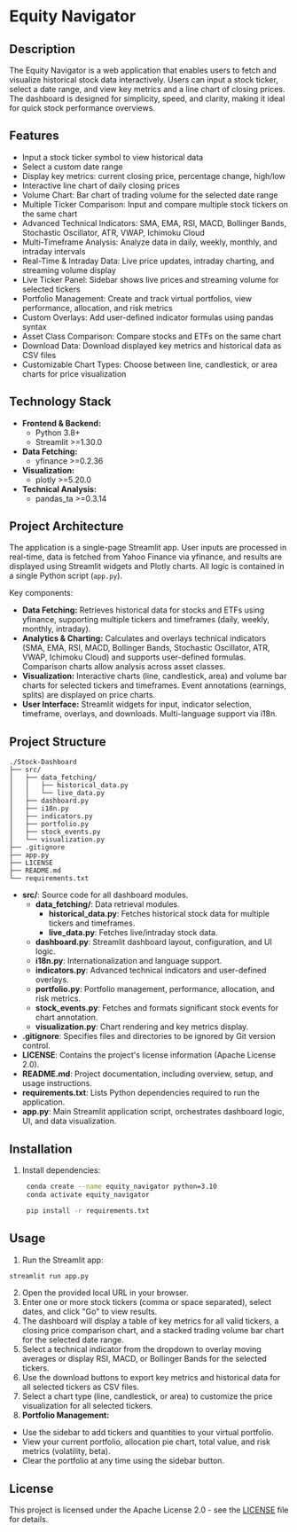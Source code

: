# Equity Navigator

## Description

The Equity Navigator is a web application that enables users to fetch and visualize historical stock data interactively. Users can input a stock ticker, select a date range, and view key metrics and a line chart of closing prices. The dashboard is designed for simplicity, speed, and clarity, making it ideal for quick stock performance overviews.

## Features

- Input a stock ticker symbol to view historical data
- Select a custom date range
- Display key metrics: current closing price, percentage change, high/low
- Interactive line chart of daily closing prices
- Volume Chart: Bar chart of trading volume for the selected date range
- Multiple Ticker Comparison: Input and compare multiple stock tickers on the same chart
- Advanced Technical Indicators: SMA, EMA, RSI, MACD, Bollinger Bands, Stochastic Oscillator, ATR, VWAP, Ichimoku Cloud
- Multi-Timeframe Analysis: Analyze data in daily, weekly, monthly, and intraday intervals
- Real-Time & Intraday Data: Live price updates, intraday charting, and streaming volume display
- Live Ticker Panel: Sidebar shows live prices and streaming volume for selected tickers
- Portfolio Management: Create and track virtual portfolios, view performance, allocation, and risk metrics
- Custom Overlays: Add user-defined indicator formulas using pandas syntax
- Asset Class Comparison: Compare stocks and ETFs on the same chart
- Download Data: Download displayed key metrics and historical data as CSV files
- Customizable Chart Types: Choose between line, candlestick, or area charts for price visualization

## Technology Stack

- **Frontend & Backend:**
  - Python 3.8+
  - Streamlit >=1.30.0
- **Data Fetching:**
  - yfinance >=0.2.36
- **Visualization:**
  - plotly >=5.20.0
- **Technical Analysis:**
  - pandas_ta >=0.3.14

## Project Architecture

The application is a single-page Streamlit app. User inputs are processed in real-time, data is fetched from Yahoo Finance via yfinance, and results are displayed using Streamlit widgets and Plotly charts. All logic is contained in a single Python script (`app.py`).

Key components:

- **Data Fetching:** Retrieves historical data for stocks and ETFs using yfinance, supporting multiple tickers and timeframes (daily, weekly, monthly, intraday).
- **Analytics & Charting:** Calculates and overlays technical indicators (SMA, EMA, RSI, MACD, Bollinger Bands, Stochastic Oscillator, ATR, VWAP, Ichimoku Cloud) and supports user-defined formulas. Comparison charts allow analysis across asset classes.
- **Visualization:** Interactive charts (line, candlestick, area) and volume bar charts for selected tickers and timeframes. Event annotations (earnings, splits) are displayed on price charts.
- **User Interface:** Streamlit widgets for input, indicator selection, timeframe, overlays, and downloads. Multi-language support via i18n.

## Project Structure

```
./Stock-Dashboard
├── src/
│   ├── data_fetching/
│   │   ├── historical_data.py
│   │   └── live_data.py
│   ├── dashboard.py
│   ├── i18n.py
│   ├── indicators.py
│   ├── portfolio.py
│   ├── stock_events.py
│   └── visualization.py
├── .gitignore
├── app.py
├── LICENSE
├── README.md
└── requirements.txt
```

- **src/**: Source code for all dashboard modules.
    - **data_fetching/**: Data retrieval modules.
        - **historical_data.py**: Fetches historical stock data for multiple tickers and timeframes.
        - **live_data.py**: Fetches live/intraday stock data.
    - **dashboard.py**: Streamlit dashboard layout, configuration, and UI logic.
    - **i18n.py**: Internationalization and language support.
    - **indicators.py**: Advanced technical indicators and user-defined overlays.
    - **portfolio.py**: Portfolio management, performance, allocation, and risk metrics.
    - **stock_events.py**: Fetches and formats significant stock events for chart annotation.
    - **visualization.py**: Chart rendering and key metrics display.
- **.gitignore**: Specifies files and directories to be ignored by Git version control.
- **LICENSE**: Contains the project's license information (Apache License 2.0).
- **README.md**: Project documentation, including overview, setup, and usage instructions.
- **requirements.txt**: Lists Python dependencies required to run the application.
- **app.py**: Main Streamlit application script, orchestrates dashboard logic, UI, and data visualization.

## Installation

1. Install dependencies:

   ```bash
    conda create --name equity_navigator python=3.10
    conda activate equity_navigator

    pip install -r requirements.txt
   ```

## Usage

1. Run the Streamlit app:

```bash
streamlit run app.py
```

2. Open the provided local URL in your browser.
3. Enter one or more stock tickers (comma or space separated), select dates, and click "Go" to view results.
4. The dashboard will display a table of key metrics for all valid tickers, a closing price comparison chart, and a stacked trading volume bar chart for the selected date range.
5. Select a technical indicator from the dropdown to overlay moving averages or display RSI, MACD, or Bollinger Bands for the selected tickers.
6. Use the download buttons to export key metrics and historical data for all selected tickers as CSV files.
7. Select a chart type (line, candlestick, or area) to customize the price visualization for all selected tickers.
8. **Portfolio Management:**

- Use the sidebar to add tickers and quantities to your virtual portfolio.
- View your current portfolio, allocation pie chart, total value, and risk metrics (volatility, beta).
- Clear the portfolio at any time using the sidebar button.

## License

This project is licensed under the Apache License 2.0 - see the [LICENSE](LICENSE) file for details.
